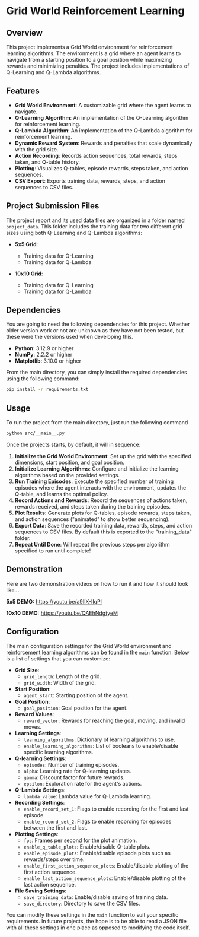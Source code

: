# Grid World Reinforcement Learning

## Overview
This project implements a Grid World environment for reinforcement learning algorithms. The environment is a grid where an agent learns to navigate from a starting position to a goal position while maximizing rewards and minimizing penalties. The project includes implementations of Q-Learning and Q-Lambda algorithms.

## Features
- **Grid World Environment**: A customizable grid where the agent learns to navigate.
- **Q-Learning Algorithm**: An implementation of the Q-Learning algorithm for reinforcement learning.
- **Q-Lambda Algorithm**: An implementation of the Q-Lambda algorithm for reinforcement learning.
- **Dynamic Reward System**: Rewards and penalties that scale dynamically with the grid size.
- **Action Recording**: Records action sequences, total rewards, steps taken, and Q-table history.
- **Plotting**: Visualizes Q-tables, episode rewards, steps taken, and action sequences.
- **CSV Export**: Exports training data, rewards, steps, and action sequences to CSV files.

## Project Submission Files
The project report and its used data files are organized in a folder named `project_data`. This folder includes the training data for two different grid sizes using both Q-Learning and Q-Lambda algorithms:

- **5x5 Grid**:
    - Training data for Q-Learning
    - Training data for Q-Lambda

- **10x10 Grid**:
    - Training data for Q-Learning
    - Training data for Q-Lambda

## Dependencies
You are going to need the following dependencies for this project. Whether older version work or not are unknown as they have not been tested, but these were the versions used when developing this.
- **Python**: 3.12.9 or higher
- **NumPy**: 2.2.2 or higher
- **Matplotlib**: 3.10.0 or higher

From the main directory, you can simply install the required dependencies using the following command:
```bash
pip install -r requirements.txt
```

## Usage
To run the project from the main directory, just run the following command
```bash
python src/__main__.py
```
Once the projects starts, by default, it will in sequence:
1. **Initialize the Grid World Environment**: Set up the grid with the specified dimensions, start position, and goal position.
2. **Initialize Learning Algorithms**: Configure and initialize the learning algorithms based on the provided settings.
3. **Run Training Episodes**: Execute the specified number of training episodes where the agent interacts with the environment, updates the Q-table, and learns the optimal policy.
4. **Record Actions and Rewards**: Record the sequences of actions taken, rewards received, and steps taken during the training episodes.
5. **Plot Results**: Generate plots for Q-tables, episode rewards, steps taken, and action sequences ("animated" to show better sequencing).
6. **Export Data**: Save the recorded training data, rewards, steps, and action sequences to CSV files. By default this is exported to the "training_data" folder.
7. **Repeat Until Done**: Will repeat the previous steps per algorithm specified to run until complete! 

## Demonstration
Here are two demonstration videos on how to run it and how it should look like...

**5x5 DEMO:** https://youtu.be/a9IlX-IIqPI

**10x10 DEMO:** https://youtu.be/QAEhNdgtyeM

## Configuration
The main configuration settings for the Grid World environment and reinforcement learning algorithms can be found in the `main` function. Below is a list of settings that you can customize:

- **Grid Size**:
  - `grid_length`: Length of the grid.
  - `grid_width`: Width of the grid.
- **Start Position**:
  - `agent_start`: Starting position of the agent.
- **Goal Position**:
  - `goal_position`: Goal position for the agent.
- **Reward Values**:
  - `reward_vector`: Rewards for reaching the goal, moving, and invalid moves.
- **Learning Settings**:
  - `learning_algorithms`: Dictionary of learning algorithms to use.
  - `enable_learning_algorithms`: List of booleans to enable/disable specific learning algorithms.
- **Q-learning Settings**:
  - `episodes`: Number of training episodes.
  - `alpha`: Learning rate for Q-learning updates.
  - `gamma`: Discount factor for future rewards.
  - `epsilon`: Exploration rate for the agent's actions.
- **Q-Lambda Settings**:
  - `lambda_value`: Lambda value for Q-Lambda learning.
- **Recording Settings**:
  - `enable_record_set_1`: Flags to enable recording for the first and last episode.
  - `enable_record_set_2`: Flags to enable recording for episodes between the first and last.
- **Plotting Settings**:
  - `fps`: Frames per second for the plot animation.
  - `enable_q_table_plots`: Enable/disable Q-table plots.
  - `enable_episode_plots`: Enable/disable episode plots such as rewards/steps over time.
  - `enable_first_action_sequence_plots`: Enable/disable plotting of the first action sequence.
  - `enable_last_action_sequence_plots`: Enable/disable plotting of the last action sequence.
- **File Saving Settings**:
  - `save_training_data`: Enable/disable saving of training data.
  - `save_directory`: Directory to save the CSV files.

You can modify these settings in the `main` function to suit your specific requirements. In future projects, the hope is to be able to read a JSON file with all these settings in one place as opposed to modifying the code itself.